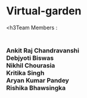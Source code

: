 # Virtual-garden

<h3Team Members :<h3><br>
Ankit Raj Chandravanshi<br>
Debjyoti Biswas<br>
Nikhil Chourasia<br>
Kritika Singh<br>
Aryan Kumar Pandey<br>
Rishika Bhawsingka
